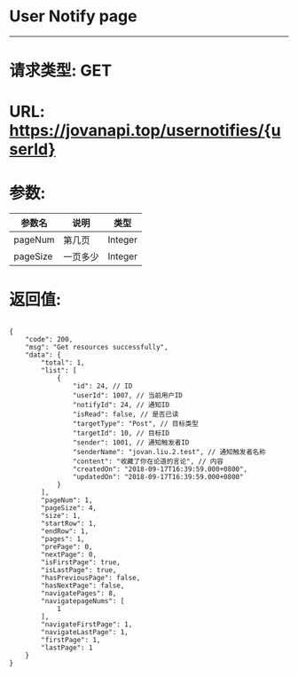 # User Notify page
---
# 请求类型: GET
# URL: https://jovanapi.top/usernotifies/{userId}
# 参数:
参数名 | 说明                   | 类型
----- |----------------------- | ----
pageNum | 第几页   | Integer
pageSize  | 一页多少        | Integer
# 返回值:
<pre><code>
{
    "code": 200,
    "msg": "Get resources successfully",
    "data": {
        "total": 1,
        "list": [
            {
                "id": 24, // ID
                "userId": 1007, // 当前用户ID
                "notifyId": 24, // 通知ID
                "isRead": false, // 是否已读
                "targetType": "Post", // 目标类型
                "targetId": 10, // 目标ID
                "sender": 1001, // 通知触发者ID
                "senderName": "jovan.liu.2.test", // 通知触发者名称
                "content": "收藏了你在论道的言论", // 内容
                "createdOn": "2018-09-17T16:39:59.000+0800",
                "updatedOn": "2018-09-17T16:39:59.000+0800"
            }
        ],
        "pageNum": 1,
        "pageSize": 4,
        "size": 1,
        "startRow": 1,
        "endRow": 1,
        "pages": 1,
        "prePage": 0,
        "nextPage": 0,
        "isFirstPage": true,
        "isLastPage": true,
        "hasPreviousPage": false,
        "hasNextPage": false,
        "navigatePages": 8,
        "navigatepageNums": [
            1
        ],
        "navigateFirstPage": 1,
        "navigateLastPage": 1,
        "firstPage": 1,
        "lastPage": 1
    }
}
</code></pre>
